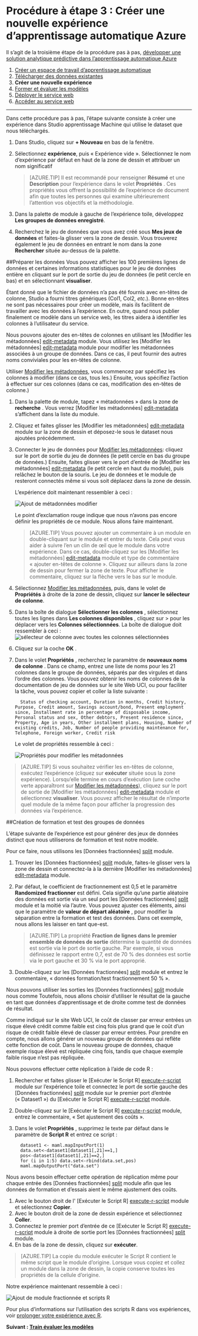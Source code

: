<properties
    pageTitle="Étape 3 : Créer une nouvelle expérience d’apprentissage automatique | Microsoft Azure"
    description="Étape 3 de la développer une procédure pas à pas solution prédictive : créer une nouvelle expérience de formation dans Azure Machine apprentissage Studio."
    services="machine-learning"
    documentationCenter=""
    authors="garyericson"
    manager="jhubbard"
    editor="cgronlun"/>

<tags
    ms.service="machine-learning"
    ms.workload="data-services"
    ms.tgt_pltfrm="na"
    ms.devlang="na"
    ms.topic="article"
    ms.date="10/05/2016" 
    ms.author="garye"/>


# <a name="walkthrough-step-3-create-a-new-azure-machine-learning-experiment"></a>Procédure à étape 3 : Créer une nouvelle expérience d’apprentissage automatique Azure

Il s’agit de la troisième étape de la procédure pas à pas, [développer une solution analytique prédictive dans l’apprentissage automatique Azure](machine-learning-walkthrough-develop-predictive-solution.md)


1.  [Créer un espace de travail d’apprentissage automatique](machine-learning-walkthrough-1-create-ml-workspace.md)
2.  [Télécharger des données existantes](machine-learning-walkthrough-2-upload-data.md)
3.  **Créer une nouvelle expérience**
4.  [Former et évaluer les modèles](machine-learning-walkthrough-4-train-and-evaluate-models.md)
5.  [Déployer le service web](machine-learning-walkthrough-5-publish-web-service.md)
6.  [Accéder au service web](machine-learning-walkthrough-6-access-web-service.md)

----------

Dans cette procédure pas à pas, l’étape suivante consiste à créer une expérience dans Studio apprentissage Machine qui utilise le dataset que nous téléchargés.  

1.  Dans Studio, cliquez sur **+ Nouveau** en bas de la fenêtre.
2.  Sélectionnez **expérience**, puis « Expérience vide ». Sélectionnez le nom d’expérience par défaut en haut de la zone de dessin et attribuer un nom significatif

    > [AZURE.TIP] Il est recommandé pour renseigner **Résumé** et une **Description** pour l’expérience dans le volet **Propriétés** . Ces propriétés vous offrent la possibilité de l’expérience de document afin que toutes les personnes qui examine ultérieurement l’attention vos objectifs et la méthodologie.

3.  Dans la palette de module à gauche de l’expérience toile, développez **Les groupes de données enregistré**.
4.  Recherchez le jeu de données que vous avez créé sous **Mes jeux de données** et faites-la glisser vers la zone de dessin. Vous trouverez également le jeu de données en entrant le nom dans la zone **Rechercher** située au-dessus de la palette.  

##<a name="prepare-the-data"></a>Préparer les données
Vous pouvez afficher les 100 premières lignes de données et certaines informations statistiques pour le jeu de données entière en cliquant sur le port de sortie du jeu de données (le petit cercle en bas) et en sélectionnant **visualiser**.  

Étant donné que le fichier de données n’a pas été fournis avec en-têtes de colonne, Studio a fourni titres génériques (Col1, Col2, *etc.*). Bonne en-têtes ne sont pas nécessaires pour créer un modèle, mais ils facilitent de travailler avec les données à l’expérience. En outre, quand nous publier finalement ce modèle dans un service web, les titres aidera à identifier les colonnes à l’utilisateur du service.  

Nous pouvons ajouter des en-têtes de colonnes en utilisant les [Modifier les métadonnées] [ edit-metadata] module.
Vous utilisez les [Modifier les métadonnées] [ edit-metadata] module pour modifier les métadonnées associées à un groupe de données. Dans ce cas, il peut fournir des autres noms conviviales pour les en-têtes de colonne. 

Utiliser [Modifier les métadonnées][edit-metadata], vous commencez par spécifiez les colonnes à modifier (dans ce cas, tous les.) Ensuite, vous spécifiez l’action à effectuer sur ces colonnes (dans ce cas, modification des en-têtes de colonne.)

1.  Dans la palette de module, tapez « métadonnées » dans la zone de **recherche** . Vous verrez [Modifier les métadonnées] [ edit-metadata] s’affichent dans la liste du module.
2.  Cliquez et faites glisser les [Modifier les métadonnées] [ edit-metadata] module sur la zone de dessin et déposez-le sous le dataset nous ajoutées précédemment.
3.  Connecter le jeu de données pour [Modifier les métadonnées][edit-metadata]: cliquez sur le port de sortie du jeu de données (le petit cercle en bas du groupe de données.) Ensuite, faites glisser vers le port d’entrée de [Modifier les métadonnées] [ edit-metadata] (le petit cercle en haut du module), puis relâchez le bouton de la souris. Le jeu de données et le module de resteront connectés même si vous soit déplacez dans la zone de dessin.

    L’expérience doit maintenant ressembler à ceci :  

    ![Ajout de métadonnées modifier][2]
    
    Le point d’exclamation rouge indique que nous n’avons pas encore définir les propriétés de ce module. Nous allons faire maintenant.
    
    > [AZURE.TIP] Vous pouvez ajouter un commentaire à un module en double-cliquant sur le module et entrer du texte. Cela peut vous aider à suivre l’en un clin de œil que le module dans votre expérience. Dans ce cas, double-cliquez sur les [Modifier les métadonnées] [ edit-metadata] module et type de commentaire « ajouter en-têtes de colonne ». Cliquez sur ailleurs dans la zone de dessin pour fermer la zone de texte. Pour afficher le commentaire, cliquez sur la flèche vers le bas sur le module.

4.  Sélectionnez [Modifier les métadonnées][edit-metadata], puis, dans le volet de **Propriétés** à droite de la zone de dessin, cliquez sur **lancer le sélecteur de colonne**.
5.  Dans la boîte de dialogue **Sélectionner les colonnes** , sélectionnez toutes les lignes dans **Les colonnes disponibles** , cliquez sur > pour les déplacer vers les **Colonnes sélectionnées**.
La boîte de dialogue doit ressembler à ceci : ![sélecteur de colonne avec toutes les colonnes sélectionnées][4]
7.  Cliquez sur la coche **OK** .
8.  Dans le volet **Propriétés** , recherchez le paramètre de **nouveaux noms de colonne** . Dans ce champ, entrez une liste de noms pour les 21 colonnes dans le groupe de données, séparés par des virgules et dans l’ordre des colonnes. Vous pouvez obtenir les noms de colonnes de la documentation de jeu de données sur le site Web UCI, ou pour faciliter la tâche, vous pouvez copier et coller la liste suivante :  

          Status of checking account, Duration in months, Credit history, Purpose, Credit amount, Savings account/bond, Present employment since, Installment rate in percentage of disposable income, Personal status and sex, Other debtors, Present residence since, Property, Age in years, Other installment plans, Housing, Number of existing credits, Job, Number of people providing maintenance for, Telephone, Foreign worker, Credit risk  

    Le volet de propriétés ressemble à ceci :

    ![Propriétés pour modifier les métadonnées][1]

> [AZURE.TIP] Si vous souhaitez vérifier les en-têtes de colonne, exécutez l’expérience (cliquez sur **exécuter** située sous la zone expérience). Lorsqu’elle termine en cours d’exécution (une coche verte apparaîtront sur [Modifier les métadonnées][edit-metadata]), cliquez sur le port de sortie de [Modifier les métadonnées] [ edit-metadata] module et sélectionnez **visualiser**. Vous pouvez afficher le résultat de n’importe quel module de la même façon pour afficher la progression des données via l’expérience.

##<a name="create-training-and-test-datasets"></a>Création de formation et test des groupes de données

L’étape suivante de l’expérience est pour générer des jeux de données distinct que nous utiliserons de formation et test notre modèle.

Pour ce faire, nous utilisons les [Données fractionnées] [ split] module.  

1.  Trouver les [Données fractionnées] [ split] module, faites-le glisser vers la zone de dessin et connectez-la à la dernière [Modifier les métadonnées] [ edit-metadata] module.
2.  Par défaut, le coefficient de fractionnement est 0,5 et le paramètre **Randomized fractionner** est défini. Cela signifie qu’une partie aléatoire des données est sortie via un seul port les [Données fractionnées] [ split] module et la moitié via l’autre. Vous pouvez ajuster ces éléments, ainsi que le paramètre de **valeur de départ aléatoire** , pour modifier la séparation entre la formation et test des données. Dans cet exemple, nous allons les laisser en tant que-est.
    
    > [AZURE.TIP] La propriété **Fraction de lignes dans le premier ensemble de données de sortie** détermine la quantité de données est sortie via le port de sortie gauche. Par exemple, si vous définissez le rapport entre 0,7, est de 70 % des données est sortie via le port gauche et 30 % via le port approprié.  
    
3. Double-cliquez sur les [Données fractionnées] [ split] module et entrez le commentaire, « données formation/test fractionnement 50 % ». 

Nous pouvons utiliser les sorties les [Données fractionnées] [ split] module nous comme Toutefois, nous allons choisir d’utiliser le résultat de la gauche en tant que données d’apprentissage et de droite comme test de données de résultat.  

Comme indiqué sur le site Web UCI, le coût de classer par erreur entrées un risque élevé crédit comme faible est cinq fois plus grand que le coût d’un risque de crédit faible élevé de classer par erreur entrées. Pour prendre en compte, nous allons générer un nouveau groupe de données qui reflète cette fonction de coût. Dans le nouveau groupe de données, chaque exemple risque élevé est répliquée cinq fois, tandis que chaque exemple faible risque n’est pas répliquée.   

Nous pouvons effectuer cette réplication à l’aide de code R :  

1.  Rechercher et faites glisser le [Exécuter le Script R] [ execute-r-script] module sur l’expérience toile et connectez le port de sortie gauche des [Données fractionnées] [ split] module sur le premier port d’entrée (« Dataset1 ») du [Exécuter le Script R] [ execute-r-script] module.
2. Double-cliquez sur le [Exécuter le Script R] [ execute-r-script] module, entrez le commentaire, « Set ajustement des coûts ».
2.  Dans le volet **Propriétés** , supprimez le texte par défaut dans le paramètre de **Script R** et entrez ce script :

          dataset1 <- maml.mapInputPort(1)
          data.set<-dataset1[dataset1[,21]==1,]
          pos<-dataset1[dataset1[,21]==2,]
          for (i in 1:5) data.set<-rbind(data.set,pos)
          maml.mapOutputPort("data.set")


Nous avons besoin effectuer cette opération de réplication même pour chaque entrée des [Données fractionnées] [ split] module afin que les données de formation et d’essais aient le même ajustement des coûts.

1.  Avec le bouton droit de l' [Exécuter le Script R] [ execute-r-script] module et sélectionnez **Copier**.
2.  Avec le bouton droit de la zone de dessin expérience et sélectionnez **Coller**.
3.  Connectez le premier port d’entrée de ce [Exécuter le Script R] [ execute-r-script] module à droite de sortie port les [Données fractionnées] [ split] module. 
4.  En bas de la zone de dessin, cliquez sur **exécuter**. 

> [AZURE.TIP] La copie du module exécuter le Script R contient le même script que le module d’origine. Lorsque vous copiez et collez un module dans la zone de dessin, la copie conserve toutes les propriétés de la cellule d’origine.  

Notre expérience maintenant ressemble à ceci :

![Ajout de module fractionnée et scripts R][3]

Pour plus d’informations sur l’utilisation des scripts R dans vos expériences, voir [prolonger votre expérience avec R](machine-learning-extend-your-experiment-with-r.md).

**Suivant : [Train évaluer les modèles](machine-learning-walkthrough-4-train-and-evaluate-models.md)**


[1]: ./media/machine-learning-walkthrough-3-create-new-experiment/create1.png
[2]: ./media/machine-learning-walkthrough-3-create-new-experiment/create2.png
[3]: ./media/machine-learning-walkthrough-3-create-new-experiment/create3.png
[4]: ./media/machine-learning-walkthrough-3-create-new-experiment/columnselector.png


<!-- Module References -->
[execute-r-script]: https://msdn.microsoft.com/library/azure/30806023-392b-42e0-94d6-6b775a6e0fd5/
[edit-metadata]: https://msdn.microsoft.com/library/azure/370b6676-c11c-486f-bf73-35349f842a66/
[split]: https://msdn.microsoft.com/library/azure/70530644-c97a-4ab6-85f7-88bf30a8be5f/
